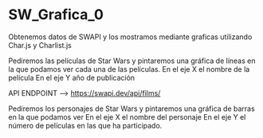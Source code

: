 # SW_Grafica_0
Obtenemos datos de SWAPI y los mostramos mediante graficas utilizando Char.js y Charlist.js

Pediremos las películas de Star Wars y pintaremos una gráfica de líneas en la que podamos ver cada una de las películas.
    En el eje X el nombre de la película
    En el eje Y año de publicación

API ENDPOINT --> https://swapi.dev/api/films/

Pediremos los personajes de Star Wars y pintaremos una gráfica de barras en la que podamos ver
    En el eje X el nombre del personaje
    En el eje Y el número de películas en las que ha participado.

